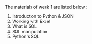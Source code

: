 The materials of week 1 are listed below :
1. Introduction to Python & JSON
2. Working with Excel
3. What is SQL
4. SQL manipulation
5. Python's SQL

